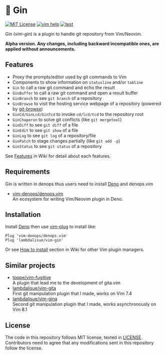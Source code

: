 # 🥃 Gin

[![MIT License](https://img.shields.io/badge/license-MIT-blue.svg)](LICENSE)
[![vim help](https://img.shields.io/badge/vim-%3Ah%20gin-orange.svg)](doc/gin.txt)
[![test](https://github.com/lambdalisue/vim-gin/actions/workflows/test.yml/badge.svg)](https://github.com/lambdalisue/vim-gin/actions/workflows/test.yml)

Gin (_vim-gin_) is a plugin to handle git repository from Vim/Neovim.

**Alpha version. Any changes, including backward incompatible ones, are applied
without announcements.**

## Features

- Proxy the prompts/editor used by git commands to Vim
- Components to show information on `statusline` and/or `tabline`
- `Gin` to call a raw git command and echo the result
- `GinBuffer` to call a raw git command and open a result buffer
- `GinBranch` to see `git branch` of a repository
- `GinBrowse` to visit the hosting service webpage of a repository (powered by
  [git-browse](https://deno.land/x/git_browse))
- `GinCd/GinLcd/GinTcd` to invoke `cd/lcd/tcd` to the repository root
- `GinChaperon` to solve git conflicts (like `git mergetool`)
- `GinDiff` to see `git diff` of a file
- `GinEdit` to see `git show` of a file
- `GinLog` to see `git log` of a repository/file
- `GinPatch` to stage changes partially (like `git add -p`)
- `GinStatus` to see `git status` of a repository

See [Features](https://github.com/lambdalisue/vim-gin/wiki/Features) in Wiki for
detail about each features.

## Requirements

Gin is written in denops thus users need to install [Deno](https://deno.land)
and denops.vim

- [vim-denops/denops.vim][vim-denops/denops.vim]<br> An ecosystem for writing
  Vim/Neovim plugin in Deno.

[vim-denops/denops.vim]: https://github.com/vim-denops/denops.vim

## Installation

Install [Deno](https://deno.land) then use
[vim-plug](https://github.com/junegunn/vim-plug) to install like:

```vim
Plug 'vim-denops/denops.vim'
Plug 'lambdalisue/vim-gin'
```

Or see
[How to install](https://github.com/lambdalisue/vim-gin/wiki#how-to-install)
section in Wiki for other Vim plugin managers.

## Similar projects

- [tpope/vim-fugitive](https://github.com/tpope/vim-fugitive)<br>A plugin that
  lead me to the development of gita.vim
- [lambdalisue/vim-gita](https://github.com/lambdalisue/vim-gita)<br>First git
  manipulation plugin that I made, works on Vim 7.4
- [lambdalisue/vim-gina](https://github.com/lambdalisue/vim-gina)<br>Second git
  manipulation plugin that I made, works asynchronously on Vim 8.1

## License

The code in this repository follows MIT license, texted in [LICENSE](./LICENSE).
Contributors need to agree that any modifications sent in this repository follow
the license.
